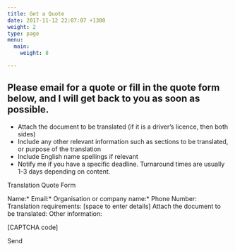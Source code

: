 ```yaml
---
title: Get a Quote
date: 2017-11-12 22:07:07 +1300
weight: 2
type: page
menu:
  main:
    weight: 8

---
```

## Please email for a quote or fill in the quote form below, and I will get back to you as soon as possible. 
* Attach the document to be translated (if it is a driver’s licence, then both sides)
* Include any other relevant information such as sections to be translated, or purpose of the translation
* Include English name spellings if relevant
* Notify me if you have a specific deadline. Turnaround times are usually 1-3 days depending on content.


Translation Quote Form

Name:*
Email:*
Organisation or company name:*
Phone Number:
Translation requirements: [space to enter details]
Attach the document to be translated:
Other information:



[CAPTCHA code]

Send

